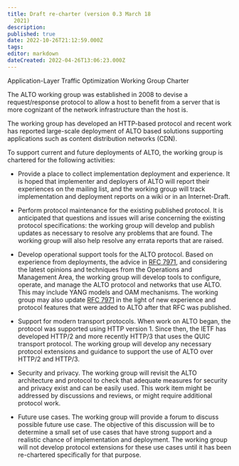 ```yaml
---
title: Draft re-charter (version 0.3 March 18
  2021)
description:
published: true
date: 2022-10-26T21:12:59.000Z
tags:
editor: markdown
dateCreated: 2022-04-26T13:06:23.000Z
---
```


Application-Layer Traffic Optimization Working Group Charter

The ALTO working group was established in 2008 to devise a request/response protocol to allow a host to benefit from a server that is more cognizant of the network infrastructure than the host is.

The working group has developed an HTTP-based protocol and recent work has reported large-scale deployment of ALTO based solutions supporting applications such as content distribution networks (CDN).

To support current and future deployments of ALTO, the working group is chartered for the following activities:

- Provide a place to collect implementation deployment and experience. It is hoped that implementer and deployers of ALTO will report their experiences on the mailing list, and the working group will track implementation and deployment reports on a wiki or in an Internet-Draft.

- Perform protocol maintenance for the existing published protocol. It is anticipated that questions and issues will arise concerning the existing protocol specifications: the working group will develop and publish updates as necessary to resolve any problems that are found. The working group will also help resolve any errata reports that are raised.

- Develop operational support tools for the ALTO protocol. Based on experience from deployments, the advice in [RFC 7971](http://tools.ietf.org/html/rfc7971), and considering the latest opinions and techniques from the Operations and Management Area, the working group will develop tools to configure, operate, and manage the ALTO protocol and networks that use ALTO. This may include YANG models and OAM mechanisms. The working group may also update [RFC 7971](http://tools.ietf.org/html/rfc7971) in the light of new experience and protocol features that were added to ALTO after that RFC was published.

- Support for modern transport protocols. When work on ALTO began, the protocol was supported using HTTP version 1. Since then, the IETF has developed HTTP/2 and more recently HTTP/3 that uses the QUIC transport protocol. The working group will develop any necessary protocol extensions and guidance to support the use of ALTO over HTTP/2 and HTTP/3.

- Security and privacy. The working group will revisit the ALTO architecture and protocol to check that adequate measures for security and privacy exist and can be easily used. This work item might be addressed by discussions and reviews, or might require additional protocol work.

- Future use cases. The working group will provide a forum to discuss possible future use case. The objective of this discussion will be to determine a small set of use cases that have strong support and a realistic chance of implementation and deployment. The working group will not develop protocol extensions for these use cases until it has been re-chartered specifically for that purpose.

